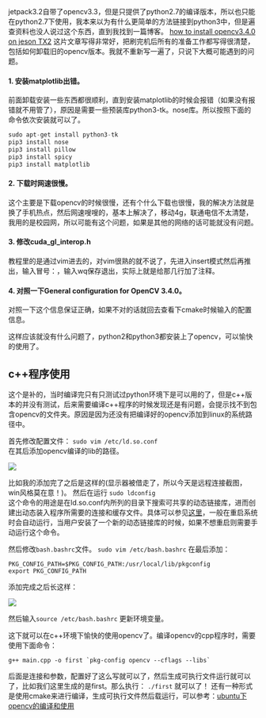 jetpack3.2自带了opencv3.3，但是只提供了python2.7的编译版本，所以也只能在python2.7下使用，我本来以为有什么更简单的方法链接到python3中，但是遍查资料也没人说过这个东西，直到我找到一篇博客。
[how to install opencv3.4.0 on jeson TX2](https://jkjung-avt.github.io/opencv3-on-tx2/)
这片文章写得非常好，把刷完机后所有的准备工作都写得很清楚，包括如何卸载旧的opencv版本。我就不重新写一遍了，只说下大概可能遇到的问题。

#### 1. 安装matplotlib出错。 
前面卸载安装一些东西都很顺利，直到安装matplotlib的时候会报错（如果没有报错就不用管了），原因是需要一些预装库python3-tk。nose库。所以按照下面的命令依次安装就可以了。

```python
sudo apt-get install python3-tk
pip3 install nose
pip3 install pillow
pip3 install spicy
pip3 install matplotlib
```
#### 2. 下载时网速很慢。
这个主要是下载opencv的时候很慢，还有个什么下载也很慢，我的解决方法就是换了手机热点，然后网速嗖嗖的，基本上解决了，移动4g，联通电信不太清楚，我用的是校园网，所以可能有这个问题，如果是其他的网络的话可能就没有问题。
#### 3. 修改cuda_gl_interop.h
教程里的是通过vim进去的，对vim很熟的就不说了，先进入insert模式然后再推出，输入冒号：，输入wq保存退出，实际上就是给那几行加了注释。
#### 4. 对照一下General configuration for OpenCV 3.4.0。
对照一下这个信息保证正确，如果不对的话就回去查看下cmake时候输入的配置信息。

这样应该就没有什么问题了，python2和python3都安装上了opencv，可以愉快的使用了。

##  c++程序使用
这个是补的，当时编译完只有只测试过python环境下是可以用的了，但是c++版本的并没有测试，后来需要编译c++程序的时候发现还是有问题，会提示找不到包含opencv的文件夹。原因是因为还没有把编译好的opencv添加到linux的系统路径中。

首先修改配置文件：
`sudo vim /etc/ld.so.conf`  
在其后添加opencv编译的lib的路径。

![](https://upload-images.jianshu.io/upload_images/5252065-edf04ee2df9eb042.png?imageMogr2/auto-orient/strip%7CimageView2/2/w/1240)

比如我的添加完了之后是这样的(显示器被借走了，所以今天是远程连接截图，win风格莫在意！)。
然后在运行
`sudo ldconfig`  
 这个命令的用途是在ld.so.conf内所列的目录下搜索可共享的动态链接库，进而创建出动态装入程序所需要的连接和缓存文件。具体可以参见[这里](http://man.linuxde.net/ldconfig)，一般在重启系统时会自动运行，当用户安装了一个新的动态链接库的时候，如果不想重启则需要手动运行这个命令。

然后修改`bash.bashrc`文件。
`sudo vim /etc/bash.bashrc`
在最后添加：
```
PKG_CONFIG_PATH=$PKG_CONFIG_PATH:/usr/local/lib/pkgconfig
export PKG_CONFIG_PATH
```
添加完成之后长这样：

![](https://upload-images.jianshu.io/upload_images/5252065-7b6b0569b9f03cdd.png?imageMogr2/auto-orient/strip%7CimageView2/2/w/1240)

然后输入`source /etc/bash.bashrc` 更新环境变量。

这下就可以在c++环境下愉快的使用opencv了。编译opencv的cpp程序时，需要使用下面命令：
```
g++ main.cpp -o first `pkg-config opencv --cflags --libs`
```
后面是连接和参数，配置好了这么写就可以了，然后生成可执行文件运行就可以了，比如我们这里生成的是first。那么执行：
`./first`
就可以了！
还有一种形式是使用cmake来进行编译，生成可执行文件然后载运行，可以参考：[ubuntu下opencv的编译和使用](https://blog.csdn.net/zhuquan945/article/details/53412426)



